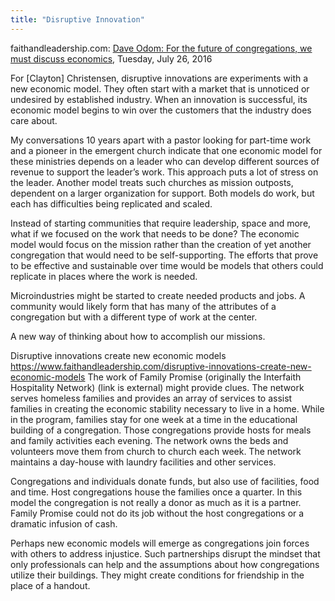 ```yaml
---
title: "Disruptive Innovation"
---
```


faithandleadership.com: [Dave Odom: For the future of congregations, we must discuss economics](https://www.faithandleadership.com/dave-odom-future-congregations-we-must-discuss-economics), Tuesday, July 26, 2016

For [Clayton] Christensen, disruptive innovations are experiments with a new economic model. They often start with a market that is unnoticed or undesired by established industry. When an innovation is successful, its economic model begins to win over the customers that the industry does care about.

My conversations 10 years apart with a pastor looking for part-time work and a pioneer in the emergent church indicate that one economic model for these ministries depends on a leader who can develop different sources of revenue to support the leader’s work. This approach puts a lot of stress on the leader. Another model treats such churches as mission outposts, dependent on a larger organization for support. Both models do work, but each has difficulties being replicated and scaled.

Instead of starting communities that require leadership, space and more, what if we focused on the work that needs to be done? The economic model would focus on the mission rather than the creation of yet another congregation that would need to be self-supporting. The efforts that prove to be effective and sustainable over time would be models that others could replicate in places where the work is needed.

Microindustries might be started to create needed products and jobs. A community would likely form that has many of the attributes of a congregation but with a different type of work at the center.

A new way of thinking about how to accomplish our missions.



Disruptive innovations create new economic models
https://www.faithandleadership.com/disruptive-innovations-create-new-economic-models
The work of Family Promise (originally the Interfaith Hospitality Network) (link is external) might provide clues. The network serves homeless families and provides an array of services to assist families in creating the economic stability necessary to live in a home. While in the program, families stay for one week at a time in the educational building of a congregation. Those congregations provide hosts for meals and family activities each evening. The network owns the beds and volunteers move them from church to church each week. The network maintains a day-house with laundry facilities and other services.

Congregations and individuals donate funds, but also use of facilities, food and time. Host congregations house the families once a quarter. In this model the congregation is not really a donor as much as it is a partner. Family Promise could not do its job without the host congregations or a dramatic infusion of cash.

Perhaps new economic models will emerge as congregations join forces with others to address injustice. Such partnerships disrupt the mindset that only professionals can help and the assumptions about how congregations utilize their buildings. They might create conditions for friendship in the place of a handout.
